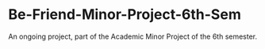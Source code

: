 # Be-Friend-Minor-Project-6th-Sem
An ongoing project, part of the Academic Minor Project of the 6th semester.
